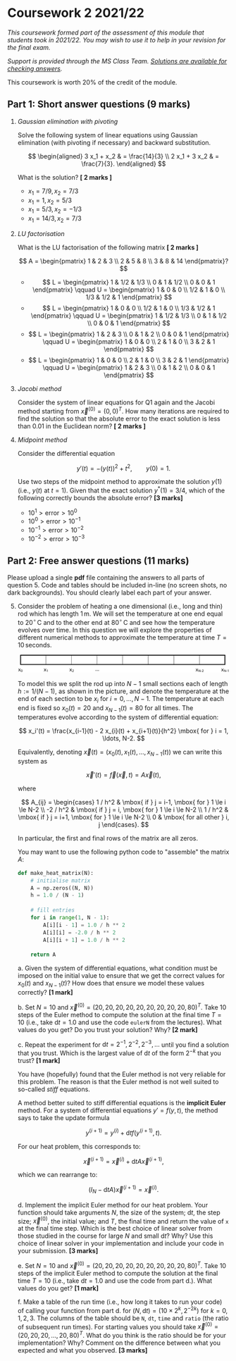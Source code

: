 # Coursework 2 2021/22

*This coursework formed part of the assessment of this module that students took in 2021/22. You may wish to use it to help in your revision for the final exam.*

*Support is provided through the MS Class Team. [Solutions are available for checking answers](./solutions02.md).*

This coursework is worth 20% of the credit of the module.

## Part 1: Short answer questions (9 marks)

1.  *Gaussian elimination with pivoting*

    Solve the following system of linear equations using Gaussian elimination (with pivoting if necessary) and backward substitution.

	$$
    \begin{aligned}
    3 x_1 + x_2 & = \frac{14}{3} \\
    2 x_1 + 3 x_2 & = \frac{7}{3}.
    \end{aligned}
    $$

    What is the solution? **\[ 2 marks \]**

    -   $x_1 = 7/9, x_2 = 7/3$
    -   $x_1 = 1, x_2 = 5/3$
    -   $x_1 = 5/3, x_2 = -1/3$
    -   $x_1 = 14/3, x_2 = 7/3$

2.  *LU factorisation*

    What is the LU factorisation of the following matrix **\[ 2 marks \]**

    $$
    A = \begin{pmatrix}
    1 & 2 & 3 \\
    2 & 5 & 8 \\
    3 & 8 & 14
    \end{pmatrix}?
    $$

    -   $$
        L = \begin{pmatrix}
        1 & 1/2 & 1/3 \\
        0 & 1 & 1/2 \\
        0 & 0 & 1
        \end{pmatrix}
        \qquad
        U = \begin{pmatrix}
        1 & 0 & 0 \\
        1/2 & 1 & 0 \\
        1/3 & 1/2 & 1
        \end{pmatrix}
        $$
    -   $$
        L = \begin{pmatrix}
        1 & 0 & 0 \\
        1/2 & 1 & 0 \\
        1/3 & 1/2 & 1
        \end{pmatrix}
        \qquad
        U = \begin{pmatrix}
        1 & 1/2 & 1/3 \\
        0 & 1 & 1/2 \\
        0 & 0 & 1
        \end{pmatrix}
        $$
    -   $$
        L = \begin{pmatrix}
        1 & 2 & 3 \\
        0 & 1 & 2 \\
        0 & 0 & 1
        \end{pmatrix}
        \qquad
        U = \begin{pmatrix}
        1 & 0 & 0 \\
        2 & 1 & 0 \\
        3 & 2 & 1
        \end{pmatrix}
        $$
    -   $$
        L = \begin{pmatrix}
        1 & 0 & 0 \\
        2 & 1 & 0 \\
        3 & 2 & 1
        \end{pmatrix}
        \qquad
        U = \begin{pmatrix}
        1 & 2 & 3 \\
        0 & 1 & 2 \\
        0 & 0 & 1
        \end{pmatrix}
        $$

3.  *Jacobi method*

    Consider the system of linear equations for Q1 again and the Jacobi method starting from $\vec{x}^{(0)} = (0, 0)^T$. How many iterations are required to find the solution so that the absolute error to the exact solution is less than $0.01$ in the Euclidean norm? **\[ 2 marks \]**

4.  *Midpoint method*

    Consider the differential equation

	$$
    y'(t) = -(y(t))^2 + t^2, \qquad y(0) = 1.
    $$

	Use two steps of the midpoint method to approximate the solution $y(1)$ (i.e., $y(t)$ at $t=1$). Given that the exact solution $y^*(1) = 3/4$, which of the following correctly bounds the absolute error? **\[3 marks\]**

    -   $10^1 > \text{error} > 10^0$
    -   $10^0 > \text{error} > 10^{-1}$
    -   $10^{-1} > \text{error} > 10^{-2}$
    -   $10^{-2} > \text{error} > 10^{-3}$

## Part 2: Free answer questions (11 marks)

Please upload a single **pdf** file containing the answers to all parts of question 5. Code and tables should be included in-line (no screen shots, no dark backgrounds). You should clearly label each part of your answer.

5.  Consider the problem of heating a one dimensional (i.e., long and thin) rod which has length $1\,\mathrm{m}$. We will set the temperature at one end equal to $20^\circ\,\mathrm{C}$ and to the other end at $80^\circ\,\mathrm{C}$ and see how the temperature evolves over time. In this question we will explore the properties of different numerical methods to approximate the temperature at time $T = 10\, \mathrm{seconds}$.

    ![Schematic of a rod](../_static/img/cw02/rod.svg)

    To model this we split the rod up into $N-1$ small sections each of length $h := 1/(N-1)$, as shown in the picture, and denote the temperature at the end of each section to be $x_i$ for $i = 0, \ldots, N-1$. The temperature at each end is fixed so $x_0(t) = 20$ and $x_{N-1}(t) = 80$ for all times. The temperatures evolve according to the system of differential equation:

	$$
    x_i'(t) = \frac{x_{i-1}(t) - 2 x_{i}(t) + x_{i+1}(t)}{h^2} \mbox{ for } i = 1, \ldots, N-2.
    $$

	Equivalently, denoting $\vec{x}(t) = (x_0(t), x_1(t), \ldots, x_{N-1}(t))$ we can write this system as

	$$
    \vec{x}'(t) = \vec{f}(\vec{x}, t) = A \vec{x}(t),
    $$

	where

	$$
    A_{ij} = \begin{cases}
    1 / h^2 & \mbox{ if } j = i-1, \mbox{ for } 1 \le i \le N-2 \\
    -2 / h^2 & \mbox{ if } j = i, \mbox{ for } 1 \le i \le N-2 \\
    1 / h^2 & \mbox{ if } j = i+1, \mbox{ for } 1 \le i \le N-2 \\
    0 & \mbox{ for all other } i, j
    \end{cases}.
    $$

	In particular, the first and final rows of the matrix are all zeros.

    You may want to use the following python code to "assemble" the matrix $A$:

    ``` python
    def make_heat_matrix(N):
        # initialise matrix
        A = np.zeros((N, N))
        h = 1.0 / (N - 1)

        # fill entries
        for i in range(1, N - 1):
            A[i][i - 1] = 1.0 / h ** 2
            A[i][i] = -2.0 / h ** 2
            A[i][i + 1] = 1.0 / h ** 2

        return A
    ```

    a.  Given the system of differential equations, what condition must be imposed on the initial value to ensure that we get the correct values for $x_0(t)$ and $x_{N-1}(t)$? How does that ensure we model these values correctly? **\[1 mark\]**

    b.  Set $N = 10$ and $\vec{x}^{(0)} = (20, 20, 20, 20, 20, 20, 20, 20, 20, 80)^T$. Take 10 steps of the Euler method to compute the solution at the final time $T=10$ (i.e., take $\mathrm{d}t = 1.0$ and use the code `eulerN` from the lectures). What values do you get? Do you trust your solution? Why? **\[2 mark\]**

    c.  Repeat the experiment for $\mathrm{d}t = 2^{-1}, 2^{-2}, 2^{-3}, \ldots$ until you find a solution that you trust. Which is the largest value of $\mathrm{d}t$ of the form $2^{-k}$ that you trust? **\[1 mark\]**

    You have (hopefully) found that the Euler method is not very reliable for this problem. The reason is that the Euler method is not well suited to so-called *stiff* equations.

    A method better suited to stiff differential equations is the **implicit Euler** method. For a system of differential equations $y' = f(y, t)$, the method says to take the update formula

	$$
    y^{(i+1)} = y^{(i)} + \mathrm{d}t f(y^{(i+1)}, t).
    $$

    For our heat problem, this corresponds to:

	$$
    \vec{x}^{(i+1)} = \vec{x}^{(i)} + \mathrm{d}t A \vec{x}^{(i+1)},
    $$

	which we can rearrange to:

	$$
    (I_N - \mathrm{d}t A) \vec{x}^{(i+1)} = \vec{x}^{(i)}.
    $$

    d.  Implement the implicit Euler method for our heat problem. Your function should take arguments $N$, the size of the system; $\mathrm{d}t$, the step size; $\vec{x}^{(0)}$, the initial value; and $T$, the final time and return the value of `x` at the final time step. Which is the best choice of linear solver from those studied in the course for large $N$ and small $\mathrm{d}t$? Why? Use this choice of linear solver in your implementation and include your code in your submission. **\[3 marks\]**

    e.  Set $N = 10$ and $\vec{x}^{(0)} = (20, 20, 20, 20, 20, 20, 20, 20, 20, 80)^T$. Take 10 steps of the implicit Euler method to compute the solution at the final time $T=10$ (i.e., take $\mathrm{d}t = 1.0$ and use the code from part d.). What values do you get? **\[1 mark\]**

    f.  Make a table of the run time (i.e., how long it takes to run your code) of calling your function from part d. for $(N, \mathrm{d}t) = (10 \times 2^k, 2^{-2k})$ for $k = 0, 1, 2, 3$. The columns of the table should be `N`, `dt`, `time` and `ratio` (the ratio of subsequent run times). For starting values you should take $\vec{x}^{(0)} = (20, 20, 20, \ldots, 20, 80)^T$. What do you think is the ratio should be for your implementation? Why? Comment on the difference between what you expected and what you observed. **\[3 marks\]**
